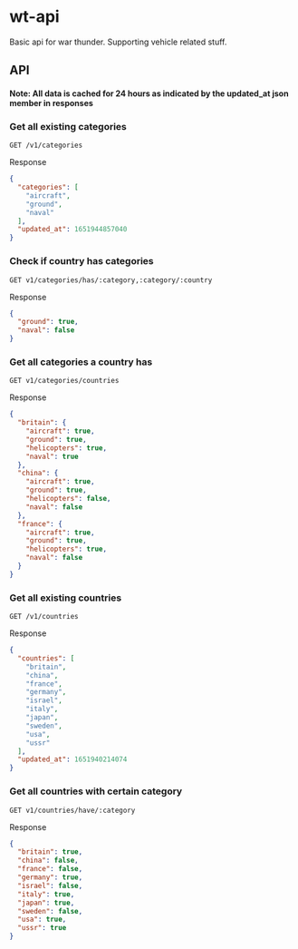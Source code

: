# wt-api
Basic api for war thunder. Supporting vehicle related stuff.
## API

#### Note: All data is cached for 24 hours as indicated by the updated_at json member in responses

### Get all existing categories
```http request
GET /v1/categories
```
Response
```json
{
  "categories": [
    "aircraft",
    "ground",
    "naval"
  ],
  "updated_at": 1651944857040
}
```

### Check if country has categories
```http request
GET v1/categories/has/:category,:category/:country
```
Response
```json
{
  "ground": true,
  "naval": false
}
```

### Get all categories a country has
```http request
GET v1/categories/countries
```
Response
```json
{
  "britain": {
    "aircraft": true,
    "ground": true,
    "helicopters": true,
    "naval": true
  },
  "china": {
    "aircraft": true,
    "ground": true,
    "helicopters": false,
    "naval": false
  },
  "france": {
    "aircraft": true,
    "ground": true,
    "helicopters": true,
    "naval": false
  }
}
```

### Get all existing countries
```http request
GET /v1/countries
```
Response
```json
{
  "countries": [
    "britain",
    "china",
    "france",
    "germany",
    "israel",
    "italy",
    "japan",
    "sweden",
    "usa",
    "ussr"
  ],
  "updated_at": 1651940214074
}
```

### Get all countries with certain category
```http request
GET v1/countries/have/:category
```
Response
```json
{
  "britain": true,
  "china": false,
  "france": false,
  "germany": true,
  "israel": false,
  "italy": true,
  "japan": true,
  "sweden": false,
  "usa": true,
  "ussr": true
}
```